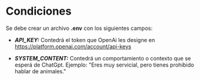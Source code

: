 # Condiciones

Se debe crear un archivo **.env** con los siguientes campos:

* ***API_KEY:*** Contedrá el token que OpenAi les designe en https://platform.openai.com/account/api-keys

* ***SYSTEM_CONTENT:*** Contedrá un comportamiento o contexto que se esperá de ChatGpt. Ejemplo: "Eres muy servicial, pero tienes prohibido hablar de animales."
